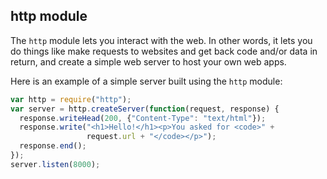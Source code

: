 ## http module
The `http` module lets you interact with the web. In other words, it lets you do things like make requests to websites and get back code and/or data in return, and create a simple web server to host your own web apps.

Here is an example of a simple server built using the `http` module:

```js
var http = require("http");
var server = http.createServer(function(request, response) {
  response.writeHead(200, {"Content-Type": "text/html"});
  response.write("<h1>Hello!</h1><p>You asked for <code>" +
                 request.url + "</code></p>");
  response.end();
});
server.listen(8000);
```
